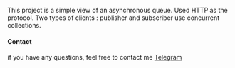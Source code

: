 This project is a simple view of an asynchronous queue. Used HTTP as the protocol.
Two types of clients : publisher and subscriber use concurrent collections.

#### Contact
if you have any questions, feel free to contact me [Telegram](https://t.me/ikioresko)

